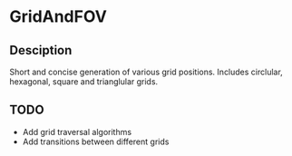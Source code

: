 # GridAndFOV

## Desciption

Short and concise generation of various grid positions. Includes circlular, hexagonal, square and trianglular grids.

## TODO

- Add grid traversal algorithms
- Add transitions between different grids
